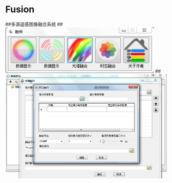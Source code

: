 # Fusion
##多源遥感图像融合系统
##![image](https://github.com/ParadeTo/Fusion/blob/master/img/Main.png)
##![image](https://github.com/ParadeTo/Fusion/blob/master/img/2.png)
